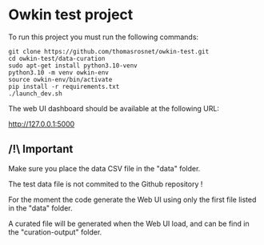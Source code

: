 # Owkin test project

To run this project you must run the following commands:

```
git clone https://github.com/thomasrosnet/owkin-test.git
cd owkin-test/data-curation
sudo apt-get install python3.10-venv
python3.10 -m venv owkin-env
source owkin-env/bin/activate
pip install -r requirements.txt
./launch_dev.sh
```

The web UI dashboard should be available at the following URL:

http://127.0.0.1:5000

## /!\ Important

Make sure you place the data CSV file in the "data" folder.

The test data file is not commited to the Github repository !

For the moment the code generate the Web UI using only the first file listed in the "data" folder.

A curated file will be generated when the Web UI load, and can be find in the "curation-output" folder.
